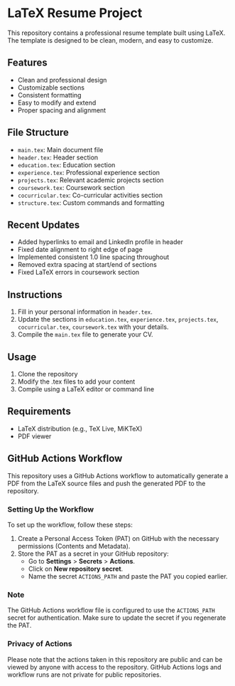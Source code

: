 # LaTeX Resume Project

This repository contains a professional resume template built using LaTeX. The template is designed to be clean, modern, and easy to customize.

## Features
- Clean and professional design
- Customizable sections
- Consistent formatting
- Easy to modify and extend
- Proper spacing and alignment

## File Structure
- `main.tex`: Main document file
- `header.tex`: Header section
- `education.tex`: Education section
- `experience.tex`: Professional experience section
- `projects.tex`: Relevant academic projects section
- `coursework.tex`: Coursework section
- `cocurricular.tex`: Co-curricular activities section
- `structure.tex`: Custom commands and formatting

## Recent Updates
- Added hyperlinks to email and LinkedIn profile in header
- Fixed date alignment to right edge of page
- Implemented consistent 1.0 line spacing throughout
- Removed extra spacing at start/end of sections
- Fixed LaTeX errors in coursework section

## Instructions
1. Fill in your personal information in `header.tex`.
2. Update the sections in `education.tex`, `experience.tex`, `projects.tex`, `cocurricular.tex`, `coursework.tex` with your details.
3. Compile the `main.tex` file to generate your CV.

## Usage
1. Clone the repository
2. Modify the .tex files to add your content
3. Compile using a LaTeX editor or command line

## Requirements
- LaTeX distribution (e.g., TeX Live, MiKTeX)
- PDF viewer

## GitHub Actions Workflow

This repository uses a GitHub Actions workflow to automatically generate a PDF from the LaTeX source files and push the generated PDF to the repository.

### Setting Up the Workflow

To set up the workflow, follow these steps:

1. Create a Personal Access Token (PAT) on GitHub with the necessary permissions (Contents and Metadata).
2. Store the PAT as a secret in your GitHub repository:
   - Go to **Settings** > **Secrets** > **Actions**.
   - Click on **New repository secret**.
   - Name the secret `ACTIONS_PATH` and paste the PAT you copied earlier.

### Note

The GitHub Actions workflow file is configured to use the `ACTIONS_PATH` secret for authentication. Make sure to update the secret if you regenerate the PAT.

### Privacy of Actions

Please note that the actions taken in this repository are public and can be viewed by anyone with access to the repository. GitHub Actions logs and workflow runs are not private for public repositories.
